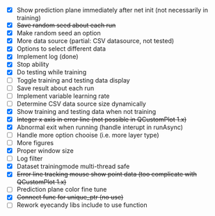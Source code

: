 - [x] Show prediction plane immediately after net init (not necessarily in training)
- [x] ~~Save random seed about each run~~
- [x] Make random seed an option
- [x] More data source (partial: CSV datasource, not tested)
- [x] Options to select different data
- [x] Implement log (done)
- [x] Stop ability
- [x] Do testing while training
- [ ] Toggle training and testing data display
- [ ] Save result about each run
- [ ] Implement variable learning rate
- [ ] Determine CSV data source size dynamically
- [x] Show training and testing data when not training
- [x] ~~Integer x axis in error line (not possible in QCustomPlot 1.x)~~
- [x] Abnormal exit when running (handle interupt in runAsync)
- [ ] Handle more option chooise (i.e. more layer type)
- [ ] More figures
- [x] Proper window size
- [ ] Log filter
- [x] Dataset trainingmode multi-thread safe
- [x] ~~Error line tracking mouse show point data (too complicate with QCustomPlot 1.x)~~
- [ ] Prediction plane color fine tune
- [x] ~~Connect func for unique_ptr (no use)~~
- [ ] Rework eyecandy libs include to use function
